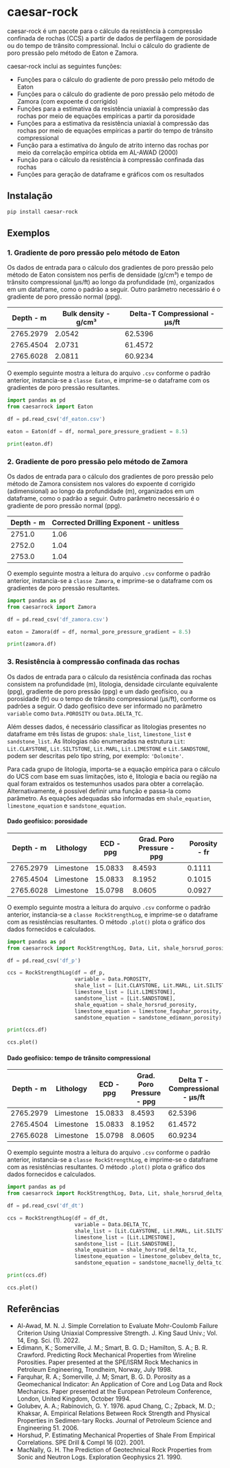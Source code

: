 <!-- coding: utf-8 -->
# caesar-rock

caesar-rock é um pacote para o cálculo da resistência à compressão confinada de rochas (CCS) a partir de dados de perfilagem de porosidade ou do tempo de trânsito compressional. Inclui o cálculo do gradiente de poro pressão pelo método de Eaton e Zamora.

caesar-rock inclui as seguintes funções:

  * Funções para o cálculo do gradiente de poro pressão pelo método de Eaton
  * Funções para o cálculo do gradiente de poro pressão pelo método de Zamora (com expoente d corrigido)
  * Funções para a estimativa da resistência uniaxial à compressão das rochas por meio de equações empíricas a partir da porosidade
  * Funções para a estimativa da resistência uniaxial à compressão das rochas por meio de equações empíricas a partir do tempo de trânsito compressional
  * Função para a estimativa do ângulo de atrito interno das rochas por meio da correlação empírica obtida em AL-AWAD (2000)
  * Função para o cálculo da resistência à compressão confinada das rochas
  * Funções para geração de dataframe e gráficos com os resultados 

## Instalação

```bash
pip install caesar-rock
```

## Exemplos

### 1. Gradiente de poro pressão pelo método de Eaton

Os dados de entrada para o cálculo dos gradientes de poro pressão pelo método de Eaton consistem nos perfis de densidade (g/cm³) e tempo de trânsito compressional (µs/ft) ao longo da profundidade (m), organizados em um dataframe, como o padrão a seguir. Outro parâmetro necessário é o gradiente de poro pressão normal (ppg).

| Depth - m | Bulk density - g/cm³ | Delta-T Compressional - µs/ft |
| -------- | -------- | -------- |
| 2765.2979 | 2.0542 | 62.5396 |
| 2765.4504 | 2.0731 | 61.4572 |
| 2765.6028 | 2.0811 | 60.9234 |

O exemplo seguinte mostra a leitura do arquivo `.csv` conforme o padrão anterior, instancia-se a `classe Eaton`, e imprime-se o dataframe com os gradientes de poro pressão resultantes.


```python
import pandas as pd
from caesarrock import Eaton

df = pd.read_csv('df_eaton.csv')

eaton = Eaton(df = df, normal_pore_pressure_gradient = 8.5)

print(eaton.df)

```

### 2. Gradiente de poro pressão pelo método de Zamora

Os dados de entrada para o cálculo dos gradientes de poro pressão pelo método de Zamora consistem nos valores do expoente d corrigido (adimensional) ao longo da profundidade (m), organizados em um dataframe, como o padrão a seguir. Outro parâmetro necessário é o gradiente de poro pressão normal (ppg).

| Depth - m | Corrected Drilling Exponent - unitless |
| -------- | -------- |
| 2751.0 | 1.06 |
| 2752.0 | 1.04 |
| 2753.0 | 1.04 |

O exemplo seguinte mostra a leitura do arquivo `.csv` conforme o padrão anterior, instancia-se a `classe Zamora`, e imprime-se o dataframe com os gradientes de poro pressão resultantes.


```python
import pandas as pd
from caesarrock import Zamora

df = pd.read_csv('df_zamora.csv')

eaton = Zamora(df = df, normal_pore_pressure_gradient = 8.5)

print(zamora.df)

```

### 3. Resistência à compressão confinada das rochas

Os dados de entrada para o cálculo da resistência confinada das rochas consistem na profundidade (m), litologia, densidade circulante equivalente (ppg), gradiente de poro pressão (ppg) e um dado geofísico, ou a porosidade (fr) ou o tempo de trânsito compressional (µs/ft), conforme os padrões a seguir. O dado geofísico deve ser informado no parâmetro `variable` como `Data.POROSITY` ou `Data.DELTA_TC`.

Além desses dados, é necessário classificar as litologias presentes no dataframe em três listas de grupos: `shale_list`, `limestone_list` e `sandstone_list`. As litologias não enumeradas na estrutura `Lit`: `Lit.CLAYSTONE`, `Lit.SILTSTONE`, `Lit.MARL`, `Lit.LIMESTONE` e `Lit.SANDSTONE`, podem ser descritas pelo tipo string, por exemplo: `'Dolomite'`.

Para cada grupo de litologia, importa-se a equação empírica para o cálculo do UCS com base em suas limitações, isto é, litologia e bacia ou região na qual foram extraídos os testemunhos usados para obter a correlação. Alternativamente, é possível definir uma função e passa-la como parâmetro. As equações adequadas são informadas em `shale_equation`, `limestone_equation` e `sandstone_equation`.

#### Dado geofísico: porosidade

| Depth - m | Lithology | ECD - ppg | Grad. Poro Pressure - ppg | Porosity - fr
| -------- | -------- | -------- |-------- | -------- |
| 2765.2979 | Limestone | 15.0833 |8.4593| 0.1111 |
| 2765.4504 | Limestone | 15.0833 |8.1952 | 0.1015 |
| 2765.6028 | Limestone | 15.0798 |8.0605 | 0.0927 |

O exemplo seguinte mostra a leitura do arquivo `.csv` conforme o padrão anterior, instancia-se a `classe RockStrengthLog`, e imprime-se o dataframe com as resistências resultantes. O método `.plot()` plota o gráfico dos dados fornecidos e calculados.

```python
import pandas as pd
from caesarrock import RockStrengthLog, Data, Lit, shale_horsrud_porosity, limestone_faquhar_porosity, sandstone_edimann_porosity

df = pd.read_csv('df_p')

ccs = RockStrengthLog(df = df_p,
                      variable = Data.POROSITY,
                      shale_list = [Lit.CLAYSTONE, Lit.MARL, Lit.SILTSTONE],
                      limestone_list = [Lit.LIMESTONE],
                      sandstone_list = [Lit.SANDSTONE],
                      shale_equation = shale_horsrud_porosity,
                      limestone_equation = limestone_faquhar_porosity,
                      sandstone_equation = sandstone_edimann_porosity)

print(ccs.df)

ccs.plot()

```

#### Dado geofísico: tempo de trânsito compressional

| Depth - m | Lithology | ECD - ppg | Grad. Poro Pressure - ppg | Delta T - Compressional - µs/ft
| -------- | -------- | -------- |-------- | -------- |
| 2765.2979 | Limestone | 15.0833 |8.4593| 62.5396 |
| 2765.4504 | Limestone | 15.0833 |8.1952 | 61.4572 |
| 2765.6028 | Limestone | 15.0798 |8.0605 | 60.9234 |

O exemplo seguinte mostra a leitura do arquivo `.csv` conforme o padrão anterior, instancia-se a `classe RockStrengthLog`, e imprime-se o dataframe com as resistências resultantes. O método `.plot()` plota o gráfico dos dados fornecidos e calculados.

```python
import pandas as pd
from caesarrock import RockStrengthLog, Data, Lit, shale_horsrud_delta_tc, limestone_golubev_delta_tc, sandstone_macnelly_delta_tc

df = pd.read_csv('df_dt')

ccs = RockStrengthLog(df = df_dt,
                      variable = Data.DELTA_TC,
                      shale_list = [Lit.CLAYSTONE, Lit.MARL, Lit.SILTSTONE],
                      limestone_list = [Lit.LIMESTONE],
                      sandstone_list = [Lit.SANDSTONE],
                      shale_equation = shale_horsrud_delta_tc,
                      limestone_equation = limestone_golubev_delta_tc,
                      sandstone_equation = sandstone_macnelly_delta_tc)

print(ccs.df)

ccs.plot()

```

## Referências
  * Al-Awad, M. N. J. Simple Correlation to Evaluate Mohr-Coulomb Failure Criterion Using Uniaxial Compressive Strength. J. King Saud Univ.; Vol. 14, Eng. Sci. (1). 2022.
  * Edimann, K.; Somerville, J. M.; Smart, B. G. D.; Hamilton, S. A.; B. R. Crawford. Predicting Rock Mechanical Properties from Wireline Porosities. Paper presented at the SPE/ISRM Rock Mechanics in Petroleum Engineering, Trondheim, Norway, July 1998.
  * Farquhar, R. A.; Somerville, J. M; Smart, B. G. D. Porosity as a Geomechanical Indicator: An Application of Core and Log Data and Rock Mechanics. Paper presented at the European Petroleum Conference, London, United Kingdom, October 1994.
  * Golubev, A. A.; Rabinovich, G. Y. 1976. apud Chang, C.; Zpback, M. D.; Khaksar, A. Empirical Relations Between Rock Strength and Physical Properties in Sedimen-tary Rocks. Journal of Petroleum Science and Engineering 51. 2006. 
  * Horshud, P. Estimating Mechanical Properties of Shale From Empirical Correlations. SPE Drill & Compl 16 (02). 2001.
  * MacNally, G. H. The Prediction of Geotechnical Rock Properties from Sonic and Neutron Logs. Exploration Geophysics 21. 1990.
